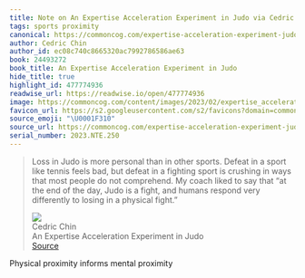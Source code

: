 ```yaml
---
title: Note on An Expertise Acceleration Experiment in Judo via Cedric Chin
tags: sports proximity
canonical: https://commoncog.com/expertise-acceleration-experiment-judo/
author: Cedric Chin
author_id: ec08c740c8665320ac7992786586ae63
book: 24493272
book_title: An Expertise Acceleration Experiment in Judo
hide_title: true
highlight_id: 477774936
readwise_url: https://readwise.io/open/477774936
image: https://commoncog.com/content/images/2023/02/expertise_acceleration_judo.jpg
favicon_url: https://s2.googleusercontent.com/s2/favicons?domain=commoncog.com
source_emoji: "\U0001F310"
source_url: https://commoncog.com/expertise-acceleration-experiment-judo/#:~:text=Loss%20in%20Judo,a%20physical%20fight.%E2%80%9D
serial_number: 2023.NTE.250
---
```

> Loss in Judo is more personal than in other sports. Defeat in a sport like tennis feels bad, but defeat in a fighting sport is crushing in ways that most people do not comprehend. My coach liked to say that “at the end of the day, Judo is a fight, and humans respond very differently to losing in a physical fight.”
> <div class="quoteback-footer"><div class="quoteback-avatar"><img class="mini-favicon" src="https://s2.googleusercontent.com/s2/favicons?domain=commoncog.com"></div><div class="quoteback-metadata"><div class="metadata-inner"><span style="display:none">FROM:</span><div aria-label="Cedric Chin" class="quoteback-author"> Cedric Chin</div><div aria-label="An Expertise Acceleration Experiment in Judo" class="quoteback-title"> An Expertise Acceleration Experiment in Judo</div></div></div><div class="quoteback-backlink"><a target="_blank" aria-label="go to the full text of this quotation" rel="noopener" href="https://commoncog.com/expertise-acceleration-experiment-judo/#:~:text=Loss%20in%20Judo,a%20physical%20fight.%E2%80%9D" class="quoteback-arrow"> Source</a></div></div>

Physical proximity informs mental proximity